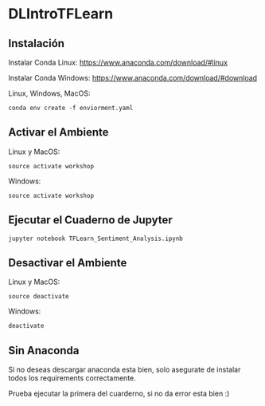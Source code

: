 # DLIntroTFLearn


## Instalación
Instalar Conda Linux: https://www.anaconda.com/download/#linux

Instalar Conda Windows: https://www.anaconda.com/download/#download

Linux, Windows, MacOS:
```
conda env create -f enviorment.yaml

```


## Activar el Ambiente
Linux y MacOS:
```
source activate workshop
```

Windows:
```
source activate workshop
```


## Ejecutar el Cuaderno de Jupyter
```
jupyter notebook TFLearn_Sentiment_Analysis.ipynb
```


## Desactivar el Ambiente
Linux y MacOS:
```
source deactivate
```

Windows:
```
deactivate
```

## Sin Anaconda
Si no deseas descargar anaconda esta bien, solo asegurate de instalar todos los requirements correctamente.

Prueba ejecutar la primera del cuarderno, si no da error esta bien :)
